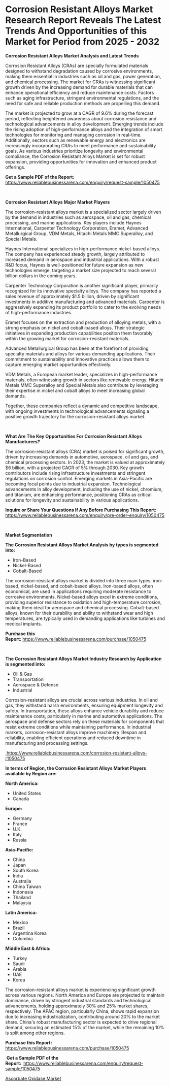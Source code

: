 <p><h1>Corrosion Resistant Alloys Market Research Report Reveals The Latest Trends And Opportunities of this Market for Period from 2025 - 2032</h1></p><p><strong>Corrosion Resistant Alloys Market Analysis and Latest Trends</strong></p>
<p><p>Corrosion Resistant Alloys (CRAs) are specially formulated materials designed to withstand degradation caused by corrosive environments, making them essential in industries such as oil and gas, power generation, and chemical processing. The market for CRAs is witnessing significant growth driven by the increasing demand for durable materials that can enhance operational efficiency and reduce maintenance costs. Factors such as aging infrastructure, stringent environmental regulations, and the need for safe and reliable production methods are propelling this demand.</p><p>The market is projected to grow at a CAGR of 9.6% during the forecast period, reflecting heightened awareness about corrosion resistance and technological advancements in alloy development. Emerging trends include the rising adoption of high-performance alloys and the integration of smart technologies for monitoring and managing corrosion in real-time. Additionally, sectors such as renewable energy and electronics are increasingly incorporating CRAs to meet performance and sustainability goals. As various industries prioritize longevity and environmental compliance, the Corrosion Resistant Alloys Market is set for robust expansion, providing opportunities for innovation and enhanced product offerings.</p></p>
<p><strong>Get a Sample PDF of the Report:&nbsp;</strong> <a href="https://www.reliablebusinessarena.com/enquiry/request-sample/1050475?utm_campaign=3261&utm_medium=2&utm_source=Github&utm_content=ia&utm_term=31032025&utm_id=corrosion-resistant-alloys">https://www.reliablebusinessarena.com/enquiry/request-sample/1050475</a></p>
<p>&nbsp;</p>
<p><strong>Corrosion Resistant Alloys Major Market Players</strong></p>
<p><p>The corrosion-resistant alloys market is a specialized sector largely driven by the demand in industries such as aerospace, oil and gas, chemical processing, and marine applications. Key players include Haynes International, Carpenter Technology Corporation, Eramet, Advanced Metallurgical Group, VDM Metals, Hitachi Metals MMC Superalloy, and Special Metals.</p><p>Haynes International specializes in high-performance nickel-based alloys. The company has experienced steady growth, largely attributed to increased demand in aerospace and industrial applications. With a robust R&D focus, Haynes is well-positioned for future expansion as new technologies emerge, targeting a market size projected to reach several billion dollars in the coming years.</p><p>Carpenter Technology Corporation is another significant player, primarily recognized for its innovative specialty alloys. The company has reported a sales revenue of approximately $1.5 billion, driven by significant investments in additive manufacturing and advanced materials. Carpenter is aggressively expanding its product portfolio to cater to the evolving needs of high-performance industries.</p><p>Eramet focuses on the extraction and production of alloying metals, with a strong emphasis on nickel and cobalt-based alloys. Their strategic initiatives in expanding production capabilities position them favorably within the growing market for corrosion-resistant materials.</p><p>Advanced Metallurgical Group has been at the forefront of providing specialty materials and alloys for various demanding applications. Their commitment to sustainability and innovative practices allows them to capture emerging market opportunities effectively.</p><p>VDM Metals, a European market leader, specializes in high-performance materials, often witnessing growth in sectors like renewable energy. Hitachi Metals MMC Superalloy and Special Metals also contribute by leveraging their expertise in nickel and cobalt alloys to meet increasing global demands.</p><p>Together, these companies reflect a dynamic and competitive landscape, with ongoing investments in technological advancements signaling a positive growth trajectory for the corrosion-resistant alloys market.</p></p>
<p>&nbsp;</p>
<p><strong>What Are The Key Opportunities For Corrosion Resistant Alloys Manufacturers?</strong></p>
<p><p>The corrosion-resistant alloys (CRA) market is poised for significant growth, driven by increasing demands in automotive, aerospace, oil and gas, and chemical processing sectors. In 2023, the market is valued at approximately $6 billion, with a projected CAGR of 5% through 2030. Key growth contributors include rising infrastructure investments and stringent regulations on corrosion control. Emerging markets in Asia-Pacific are becoming focal points due to industrial expansion. Technological advancements in alloy development, including the use of nickel, chromium, and titanium, are enhancing performance, positioning CRAs as critical solutions for longevity and sustainability in various applications.</p></p>
<p><strong>Inquire or Share Your Questions If Any Before Purchasing This Report:</strong> <a href="https://www.reliablebusinessarena.com/enquiry/pre-order-enquiry/1050475?utm_campaign=3261&utm_medium=2&utm_source=Github&utm_content=ia&utm_term=31032025&utm_id=corrosion-resistant-alloys">https://www.reliablebusinessarena.com/enquiry/pre-order-enquiry/1050475</a></p>
<p>&nbsp;</p>
<p><strong>Market Segmentation</strong></p>
<p><strong>The Corrosion Resistant Alloys Market Analysis by types is segmented into:</strong></p>
<p><ul><li>Iron-Based</li><li>Nickel-Based</li><li>Cobalt-Based</li></ul></p>
<p><p>The corrosion-resistant alloys market is divided into three main types: iron-based, nickel-based, and cobalt-based alloys. Iron-based alloys, often economical, are used in applications requiring moderate resistance to corrosive environments. Nickel-based alloys excel in extreme conditions, providing superior resistance to oxidation and high-temperature corrosion, making them ideal for aerospace and chemical processing. Cobalt-based alloys, known for their durability and ability to withstand wear and high temperatures, are typically used in demanding applications like turbines and medical implants.</p></p>
<p><strong>Purchase this Report:&nbsp;</strong><a href="https://www.reliablebusinessarena.com/purchase/1050475?utm_campaign=3261&utm_medium=2&utm_source=Github&utm_content=ia&utm_term=31032025&utm_id=corrosion-resistant-alloys">https://www.reliablebusinessarena.com/purchase/1050475</a></p>
<p>&nbsp;</p>
<p><strong>The Corrosion Resistant Alloys Market Industry Research by Application is segmented into:</strong></p>
<p><ul><li>Oil & Gas</li><li>Transportation</li><li>Aerospace & Defense</li><li>Industrial</li></ul></p>
<p><p>Corrosion-resistant alloys are crucial across various industries. In oil and gas, they withstand harsh environments, ensuring equipment longevity and safety. In transportation, these alloys enhance vehicle durability and reduce maintenance costs, particularly in marine and automotive applications. The aerospace and defense sectors rely on these materials for components that resist extreme conditions while maintaining performance. In industrial markets, corrosion-resistant alloys improve machinery lifespan and reliability, enabling efficient operations and reduced downtime in manufacturing and processing settings.</p></p>
<p><a href="https://www.reliablebusinessarena.com/corrosion-resistant-alloys-r1050475?utm_campaign=3261&utm_medium=2&utm_source=Github&utm_content=ia&utm_term=31032025&utm_id=corrosion-resistant-alloys">&nbsp;https://www.reliablebusinessarena.com/corrosion-resistant-alloys-r1050475</a></p>
<p><strong>In terms of Region, the Corrosion Resistant Alloys Market Players available by Region are:</strong></p>
<p>
    <p> <strong> North America: </strong>
        <ul>
            <li>United States</li>
            <li>Canada</li>
        </ul>
        </p> 
    <p> <strong> Europe: </strong>
        <ul>
            <li>Germany</li>
            <li>France</li>
            <li>U.K.</li>
            <li>Italy</li>
            <li>Russia</li>
        </ul>
        </p> 
    <p> <strong> Asia-Pacific: </strong>
        <ul>
            <li>China</li>
            <li>Japan</li>
            <li>South Korea</li>
            <li>India</li>
            <li>Australia</li>
            <li>China Taiwan</li>
            <li>Indonesia</li>
            <li>Thailand</li>
            <li>Malaysia</li>
        </ul>
        </p> 
    <p> <strong> Latin America: </strong>
        <ul>
            <li>Mexico</li>
            <li>Brazil</li>
            <li>Argentina Korea</li>
            <li>Colombia</li>
        </ul>
        </p> 
    <p> <strong> Middle East & Africa: </strong>
        <ul>
            <li>Turkey</li>
            <li>Saudi</li>
            <li>Arabia</li>
            <li>UAE</li>
            <li>Korea</li>
        </ul>
    </p>
    </p>
<p><p>The corrosion-resistant alloys market is experiencing significant growth across various regions. North America and Europe are projected to maintain dominance, driven by stringent industrial standards and technological advancements, holding approximately 30% and 25% market shares, respectively. The APAC region, particularly China, shows rapid expansion due to increasing industrialization, contributing around 20% to the market share. China's robust manufacturing sector is expected to drive regional demand, securing an estimated 15% of the market, while the remaining 10% is split among other regions.</p></p>
<p><strong>Purchase this Report: </strong><a href="https://www.reliablebusinessarena.com/purchase/1050475?utm_campaign=3261&utm_medium=2&utm_source=Github&utm_content=ia&utm_term=31032025&utm_id=corrosion-resistant-alloys">https://www.reliablebusinessarena.com/purchase/1050475</a></p>
<p>&nbsp;<strong>Get a Sample PDF of the Report:&nbsp;&nbsp;</strong><a href="https://www.reliablebusinessarena.com/enquiry/request-sample/1050475?utm_campaign=3261&utm_medium=2&utm_source=Github&utm_content=ia&utm_term=31032025&utm_id=corrosion-resistant-alloys">https://www.reliablebusinessarena.com/enquiry/request-sample/1050475</a></p>
<p><strong></strong></p>
<p><p><a href="https://github.com/spoorsusama/Market-Research-Report-List-1/blob/main/ascorbate-oxidase-market.md?utm_campaign=3261&utm_medium=2&utm_source=Github&utm_content=ia&utm_term=31032025&utm_id=corrosion-resistant-alloys">Ascorbate Oxidase Market</a></p></p>